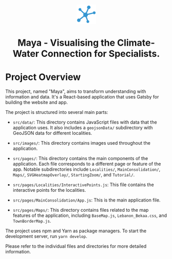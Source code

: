 <p align="center">
  <a href="https://www.jack-roberson.com">
    <img alt="Main website" src="src/images/icon.png" width="60" />
  </a>
</p>
<h1 align="center">
Maya - Visualising the Climate-Water Connection for Specialists.
</h1>

# Project Overview

This project, named "Maya", aims to transform understanding with information and data. It's a React-based application that uses Gatsby for building the website and app.

The project is structured into several main parts:

- `src/data/`: This directory contains JavaScript files with data that the application uses. It also includes a `geojsonData/` subdirectory with GeoJSON data for different localities.

- `src/images/`: This directory contains images used throughout the application.

- `src/pages/`: This directory contains the main components of the application. Each file corresponds to a different page or feature of the app. Notable subdirectories include `Localities/`, `MainConsolidation/`, `Maps/`, `SVGHeatmapOverlay/`, `StartingZoom/`, and `Tutorial/`.

- `src/pages/Localities/InteractivePoints.js`: This file contains the interactive points for the localities.

- `src/pages/MainConsolidation/App.js`: This is the main application file.

- `src/pages/Maps/`: This directory contains files related to the map features of the application, including `BaseMap.js`, `Lebanon_Bekaa.css`, and `TownBorderMap.js`.

The project uses npm and Yarn as package managers. To start the development server, run `yarn develop`.

Please refer to the individual files and directories for more detailed information.
